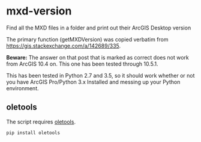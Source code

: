 # mxd-version
Find all the MXD files in a folder and print out their ArcGIS Desktop version
 
The primary function (getMXDVersion) was copied verbatim from https://gis.stackexchange.com/a/142689/335.  
 
**Beware:** The answer on that post that is marked as correct does not work from ArcGIS 10.4 on.  This one has been tested through 10.5.1.

This has been tested in Python 2.7 and 3.5, so it should work whether or not you have ArcGIS Pro/Python 3.x Installed and messing up your Python environment.

## oletools
The script requires [oletools](https://pypi.python.org/pypi/oletools).

```bash
pip install oletools
```